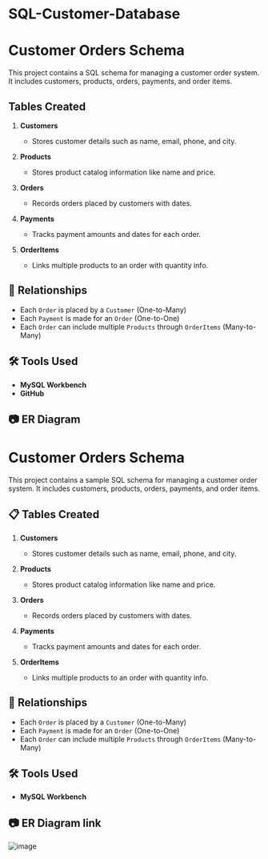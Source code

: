 # SQL-Customer-Database

# Customer Orders Schema

This project contains a SQL schema for managing a customer order system. It includes customers, products, orders, payments, and order items.

## Tables Created

1. **Customers**
   - Stores customer details such as name, email, phone, and city.

2. **Products**
   - Stores product catalog information like name and price.

3. **Orders**
   - Records orders placed by customers with dates.

4. **Payments**
   - Tracks payment amounts and dates for each order.

5. **OrderItems**
   - Links multiple products to an order with quantity info.

## 🔗 Relationships

- Each `Order` is placed by a `Customer` (One-to-Many)
- Each `Payment` is made for an `Order` (One-to-One)
- Each `Order` can include multiple `Products` through `OrderItems` (Many-to-Many)

## 🛠 Tools Used

- **MySQL Workbench**
- **GitHub**


## 📷 ER Diagram 


# Customer Orders Schema

This project contains a sample SQL schema for managing a customer order system. It includes customers, products, orders, payments, and order items.

## 📋 Tables Created

1. **Customers**
   - Stores customer details such as name, email, phone, and city.

2. **Products**
   - Stores product catalog information like name and price.

3. **Orders**
   - Records orders placed by customers with dates.

4. **Payments**
   - Tracks payment amounts and dates for each order.

5. **OrderItems**
   - Links multiple products to an order with quantity info.

## 🔗 Relationships

- Each `Order` is placed by a `Customer` (One-to-Many)
- Each `Payment` is made for an `Order` (One-to-One)
- Each `Order` can include multiple `Products` through `OrderItems` (Many-to-Many)

## 🛠 Tools Used

- **MySQL Workbench**



## 📷 ER Diagram link
![image](https://github.com/user-attachments/assets/8e18fa39-3360-4f18-ae0d-20a2ca80c6a4)

